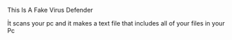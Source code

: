 This Is A Fake Virus Defender 

İt scans your pc and it makes a text file that includes all of your files in your Pc
